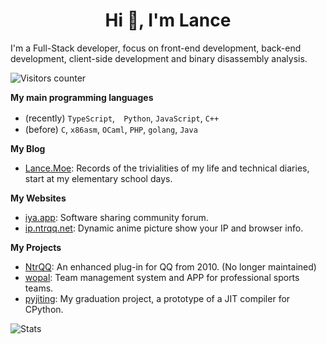 <h1 align="center">Hi 👋, I'm Lance</h1>

I'm a Full-Stack developer, focus on front-end development, back-end development, client-side development and binary disassembly analysis.

![Visitors counter](https://count.getloli.com/get/@LanceMoe?theme=rule34)    

**My main programming languages**

- (recently) `TypeScript`,　`Python`, `JavaScript`, `C++`
- (before) `C`, `x86asm`, `OCaml`, `PHP`, `golang`, `Java`


**My Blog**

- [Lance.Moe](https://lance.moe/): Records of the trivialities of my life and technical diaries, start at my elementary school days.


**My Websites**

- [iya.app](https://iya.app/): Software sharing community forum.
- [ip.ntrqq.net](https://ip.ntrqq.net/): Dynamic anime picture show your IP and browser info.


**My Projects**

- [NtrQQ](https://github.com/NtrQQ/): An enhanced plug-in for QQ from 2010. (No longer maintained)
- [wopal](https://wopal.dev/): Team management system and APP for professional sports teams.
- [pyjiting](https://github.com/LanceMoe/pyjiting): My graduation project, a prototype of a JIT compiler for CPython.


![Stats](https://github-profile-trophy.vercel.app/?username=lancemoe)

